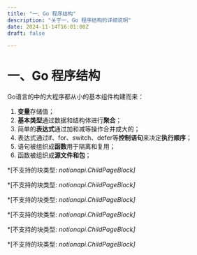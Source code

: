 ```yaml
---
title: "一、Go 程序结构"
description: "关于一、Go 程序结构的详细说明"
date: 2024-11-14T16:01:00Z
draft: false

---
```


# 一、Go 程序结构

Go语言的中的大程序都从小的基本组件构建而来：

1. **变量**存储值；
1. **基本类型**通过数据和结构体进行**聚合**；
1. 简单的**表达式**通过加和减等操作合并成大的；
1. 表达式通过if、for、switch、defer等**控制语句**来决定**执行顺序**；
1. 语句被组织成**函数**用于隔离和复用；
1. 函数被组织成**源文件和包**；


*[不支持的块类型: *notionapi.ChildPageBlock]*

*[不支持的块类型: *notionapi.ChildPageBlock]*

*[不支持的块类型: *notionapi.ChildPageBlock]*

*[不支持的块类型: *notionapi.ChildPageBlock]*

*[不支持的块类型: *notionapi.ChildPageBlock]*

*[不支持的块类型: *notionapi.ChildPageBlock]*

